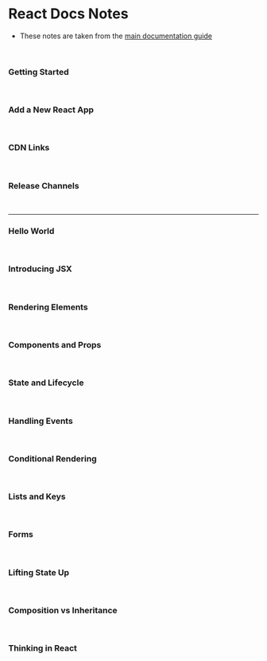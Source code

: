 # React Docs Notes

- These notes are taken from the [main documentation guide](https://reactjs.org/docs/getting-started.html)

<br>

### Getting Started

<Br>

### Add a New React App

<br>

### CDN Links

<br>

### Release Channels

<Br>

---

### Hello World

<br>

### Introducing JSX

<Br>

### Rendering Elements 

<Br>

### Components and Props

<Br>

### State and Lifecycle

<br>

### Handling Events

<Br>

### Conditional Rendering 

<br>

### Lists and Keys

<br>

### Forms

<br>

### Lifting State Up

<br>

### Composition vs Inheritance

<br>

### Thinking in React
